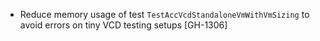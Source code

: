 * Reduce memory usage of test `TestAccVcdStandaloneVmWithVmSizing` to avoid errors on tiny VCD testing setups [GH-1306]
